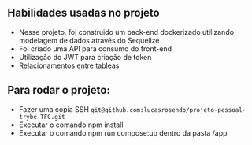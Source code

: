 ## Habilidades usadas no projeto

- Nesse projeto, foi construido um back-end dockerizado utilizando modelagem de dados através do Sequelize
- Foi criado uma API para consumo do front-end
- Utilização do JWT para criação de token
- Relacionamentos entre tableas

 ## Para rodar o projeto:
  * Fazer uma copia SSH  ```git@github.com:lucasrosendo/projeto-pessoal-trybe-TFC.git```
  * Executar o comando npm install
  * Executar o comando npm run compose:up dentro da pasta /app
